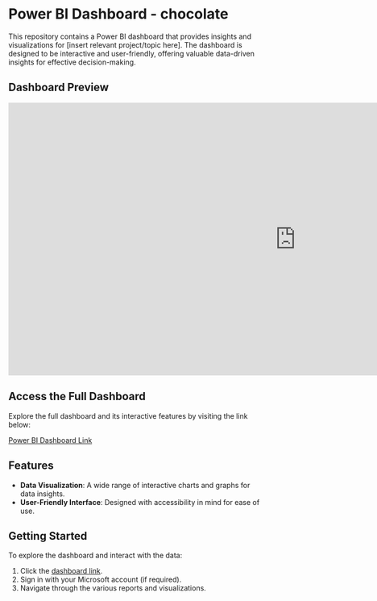 # Power BI Dashboard - chocolate

This repository contains a Power BI dashboard that provides insights and visualizations for [insert relevant project/topic here]. The dashboard is designed to be interactive and user-friendly, offering valuable data-driven insights for effective decision-making.

## Dashboard Preview

<iframe title="chocolate" width="1140" height="541.25" src="https://app.powerbi.com/reportEmbed?reportId=e4757241-770e-4378-b393-78b210dbdadf&autoAuth=true&ctid=b8d090cb-2c0f-4ca4-9a05-4ed78f0f7ef5" frameborder="0" allowFullScreen="true"></iframe>

## Access the Full Dashboard

Explore the full dashboard and its interactive features by visiting the link below:

[Power BI Dashboard Link](https://app.powerbi.com/groups/me/dashboards/a452e138-db56-4672-9115-122a25eef594?ctid=b8d090cb-2c0f-4ca4-9a05-4ed78f0f7ef5&pbi_source=linkShare)

## Features
- **Data Visualization**: A wide range of interactive charts and graphs for data insights.
- **User-Friendly Interface**: Designed with accessibility in mind for ease of use.

## Getting Started

To explore the dashboard and interact with the data:
1. Click the [dashboard link](https://app.powerbi.com/groups/me/dashboards/a452e138-db56-4672-9115-122a25eef594?ctid=b8d090cb-2c0f-4ca4-9a05-4ed78f0f7ef5&pbi_source=linkShare).
2. Sign in with your Microsoft account (if required).
3. Navigate through the various reports and visualizations.
